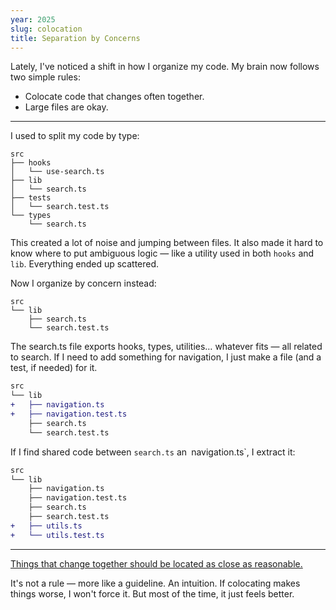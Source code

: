 ```yaml
---
year: 2025
slug: colocation
title: Separation by Concerns
---
```


Lately, I've noticed a shift in how I organize my code. My brain now follows two simple rules:

- Colocate code that changes often together.
- Large files are okay.

---

I used to split my code by type:

```
src
├── hooks
│   └── use-search.ts
├── lib
│   └── search.ts
├── tests
│   └── search.test.ts
└── types
    └── search.ts
```

This created a lot of noise and jumping between files. It also made it hard to know where to put ambiguous logic — like a utility used in both `hooks` and `lib`. Everything ended up scattered.

Now I organize by concern instead:

```
src
└── lib
    ├── search.ts
    └── search.test.ts
```

The search.ts file exports hooks, types, utilities… whatever fits — all related to search. If I need to add something for navigation, I just make a file (and a test, if needed) for it.

```diff
src
└── lib
+   ├── navigation.ts
+   ├── navigation.test.ts
    ├── search.ts
    └── search.test.ts
```

If I find shared code between `search.ts` an` `navigation.ts`, I extract it:

```diff
src
└── lib
    ├── navigation.ts
    ├── navigation.test.ts
    ├── search.ts
    ├── search.test.ts
+   ├── utils.ts
+   └── utils.test.ts
```

---

[Things that change together should be located as close as reasonable.](https://kentcdodds.com/blog/colocation#:~:text=Things%20that%20change%20together%20should%20be%20located%20as%20close%20as%20reasonable)

It's not a rule — more like a guideline. An intuition. If colocating makes things worse, I won't force it. But most of the time, it just feels better.
